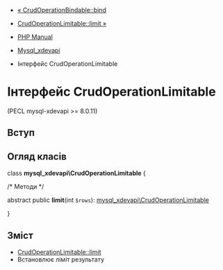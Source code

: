 - [« CrudOperationBindable::bind](mysql-xdevapi-crudoperationbindable.bind.md)
- [CrudOperationLimitable::limit »](mysql-xdevapi-crudoperationlimitable.limit.md)

- [PHP Manual](index.md)
- [Mysql_xdevapi](book.mysql-xdevapi.md)
- Інтерфейс CrudOperationLimitable

# Інтерфейс CrudOperationLimitable

(PECL mysql-xdevapi \>= 8.0.11)

## Вступ

## Огляд класів

class **mysql_xdevapi\CrudOperationLimitable** {

/\* Методи \*/

abstract public **limit**(int `$rows`):
[mysql_xdevapi\CrudOperationLimitable](class.mysql-xdevapi-crudoperationlimitable.md)

}

## Зміст

- [CrudOperationLimitable::limit](mysql-xdevapi-crudoperationlimitable.limit.md)
- Встановлює ліміт результату
